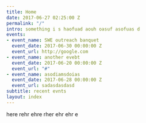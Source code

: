 ```yaml
---
title: Home
date: 2017-06-27 02:25:00 Z
permalink: "/"
intro: something i s haofuad aouh oasuf asofuas d
events:
- event_name: SWE outreach banquet
  event_date: 2017-06-30 00:00:00 Z
  event_url: http://google.com
- event_name: another evebt
  event_date: 2017-06-20 00:00:00 Z
  event_url: "#"
- event_name: asodiamsdoias
  event_date: 2017-06-28 00:00:00 Z
  event_url: sadasdasdasd
subtitle: recent evnts
layout: index
---
```


here rehr ehre rher ehr ehr e